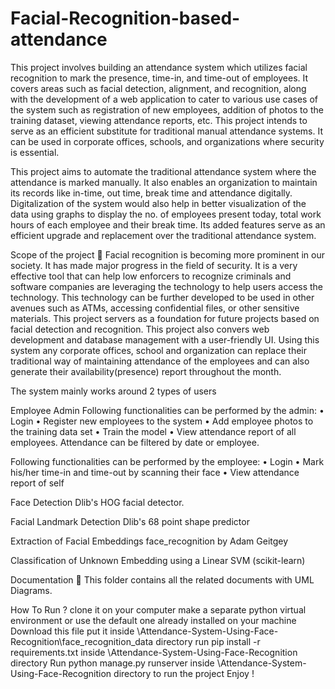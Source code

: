 # Facial-Recognition-based-attendance

This project involves building an attendance system which utilizes facial recognition to mark the presence, time-in, and time-out of employees. It covers areas such as facial detection, alignment, and recognition, along with the development of a web application to cater to various use cases of the system such as registration of new employees, addition of photos to the training dataset, viewing attendance reports, etc. This project intends to serve as an efficient substitute for traditional manual attendance systems. It can be used in corporate offices, schools, and organizations where security is essential.

This project aims to automate the traditional attendance system where the attendance is marked manually. It also enables an organization to maintain its records like in-time, out time, break time and attendance digitally. Digitalization of the system would also help in better visualization of the data using graphs to display the no. of employees present today, total work hours of each employee and their break time. Its added features serve as an efficient upgrade and replacement over the traditional attendance system.

Scope of the project 🚀
Facial recognition is becoming more prominent in our society. It has made major progress in the field of security. It is a very effective tool that can help low enforcers to recognize criminals and software companies are leveraging the technology to help users access the technology. This technology can be further developed to be used in other avenues such as ATMs, accessing confidential files, or other sensitive materials. This project servers as a foundation for future projects based on facial detection and recognition. This project also convers web development and database management with a user-friendly UI. Using this system any corporate offices, school and organization can replace their traditional way of maintaining attendance of the employees and can also generate their availability(presence) report throughout the month.

The system mainly works around 2 types of users

Employee
Admin
Following functionalities can be performed by the admin:
• Login
• Register new employees to the system
• Add employee photos to the training data set
• Train the model
• View attendance report of all employees. Attendance can be filtered by date or employee.

Following functionalities can be performed by the employee:
• Login
• Mark his/her time-in and time-out by scanning their face
• View attendance report of self

Face Detection
Dlib's HOG facial detector.

Facial Landmark Detection
Dlib's 68 point shape predictor

Extraction of Facial Embeddings
face_recognition by Adam Geitgey

Classification of Unknown Embedding
using a Linear SVM (scikit-learn)

Documentation 📰
This folder contains all the related documents with UML Diagrams.

How To Run ?
clone it on your computer
make a separate python virtual environment or use the default one already installed on your machine
Download this file
put it inside \Attendance-System-Using-Face-Recognition\face_recognition_data directory
run pip install -r requirements.txt inside \Attendance-System-Using-Face-Recognition directory
Run python manage.py runserver inside \Attendance-System-Using-Face-Recognition directory to run the project
Enjoy !
